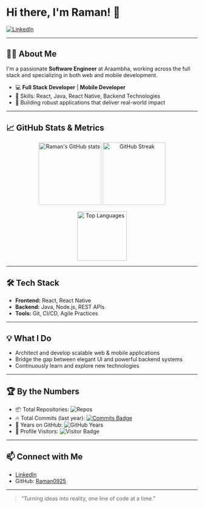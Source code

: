 # Hi there, I'm Raman! 👋

[![LinkedIn](https://img.shields.io/badge/-LinkedIn-blue?style=flat-square&logo=linkedin&link=https://linkedin.com/in/ramaninnovator)](https://linkedin.com/in/ramaninnovator)

---

## 👨‍💻 About Me

I'm a passionate **Software Engineer** at Araambha, working across the full stack and specializing in both web and mobile development. 

- 💻 **Full Stack Developer** | **Mobile Developer**
- 🌟 Skills: React, Java, React Native, Backend Technologies
- 🚀 Building robust applications that deliver real-world impact

---

## 📈 GitHub Stats & Metrics

<p align="center">
  <img src="https://github-readme-stats.vercel.app/api?username=Raman0925&show_icons=true&theme=radical&count_private=true" alt="Raman's GitHub stats" height="165"/>
  <img src="https://github-readme-streak-stats.herokuapp.com?user=Raman0925&theme=radical&date_format=M%20j%5B%2C%20Y%5D" alt="GitHub Streak" height="165"/>
</p>

<p align="center">
  <img src="https://github-readme-stats.vercel.app/api/top-langs/?username=Raman0925&layout=compact&theme=radical" alt="Top Languages" height="130"/>
</p>

---

## 🛠️ Tech Stack

- **Frontend:** React, React Native
- **Backend:** Java, Node.js, REST APIs
- **Tools:** Git, CI/CD, Agile Practices

---

## 💡 What I Do

- Architect and develop scalable web & mobile applications
- Bridge the gap between elegant UI and powerful backend systems
- Continuously learn and explore new technologies

---

## 🏆 By the Numbers

- 📦 Total Repositories: ![Repos](https://img.shields.io/github/repos/Raman0925?style=flat-square)
- 🔥 Total Commits (last year): [![Commits Badge](https://img.shields.io/github/commit-activity/y/Raman0925?style=flat-square)](https://github.com/Raman0925)
- 📅 Years on GitHub: ![GitHub Years](https://img.shields.io/github/join-date/Raman0925?style=flat-square)
- 👀 Profile Visitors: ![Visitor Badge](https://count.getloli.com/get/@Raman0925?theme=moebooru)

---

## 📫 Connect with Me

- [LinkedIn](https://linkedin.com/in/ramaninnovator)
- GitHub: [Raman0925](https://github.com/Raman0925)

---

> “Turning ideas into reality, one line of code at a time.”
